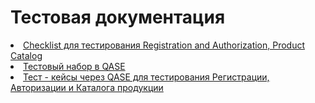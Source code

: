 # Тестовая документация
<div>
<li> <a href="https://docs.google.com/spreadsheets/d/1GtHQgyUFFwR5KFH16bMjYkKieJF0a1GW/edit?usp=drive_link&ouid=114163468163669774738&rtpof=true&sd=true">Checklist для тестирования Registration and Authorization, Product Catalog</a> </li>
<li> <a href="https://app.qase.io/project/G10?author=311&previewMode=side&suite=21">Тестовый набор в QASE</a> </li>
<li> <a href="https://drive.google.com/file/d/1qWgWO_C-gqTgTb_LCj71-9Gdg1bL7_bo/view?usp=drive_link">Тест - кейсы через QASE для тестирования Регистрации, Авторизации и Каталога продукции</a> </li>

</div>